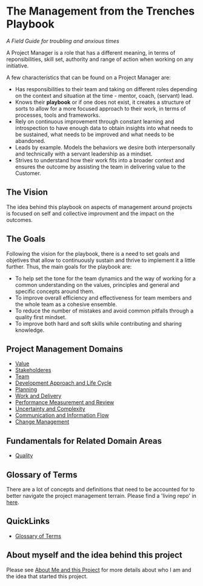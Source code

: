# The Management from the Trenches Playbook
*A Field Guide for troubling and anxious times*


A Project Manager is a role that has a different meaning, in terms of reponsibilities, skill set, authority and range of action when working on any initiative.

A few characteristics that can be found on a Project Manager are:

* Has responsibilities to their team and taking on different roles depending on the context and situation at the time - mentor, coach, (servant) lead.
* Knows their **playbook** or if one does not exist, it creates a structure of sorts to allow for a more focused approach to their work, in terms of processes, tools and frameworks.
* Rely on continuous improvement through constant learning and introspection to have enough data to obtain insights into what needs to be sustained, what needs to be improved and what needs to be abandoned.
* Leads by example. Models the behaviors we desire both interpersonally and technically with a servant leadership as a mindset.
* Strives to understand how their work fits into a broader context and ensures the outcome by assisting the team in delivering value to the Customer.


## The Vision

The idea behind this playbook on aspects of management around projects is focused on self and collective improvment and the impact on the outcomes.


## The Goals

Following the vision for the playbook, there is a need to set goals and objetives that allow to continuously sustain and thrive to implement it a little further. Thus, the main goals for the playbook are:

* To help set the tone for the team dynamics and the way of working for a common understanding on the values, principles and general and specific concepts around them.
* To improve overall efficiency and effectiveness for team members and the whole team as a cohesive ensemble.
* To reduce the number of mistakes and avoid common pitfalls through a quality first mindset.
* To improve both hard and soft skills while contributing and sharing knowledge.


## Project Management Domains

* [Value](value/index.md)
* [Stakeholderes](stakeholders/index.md)
* [Team](team/index.md)
* [Development Approach and Life Cycle](development-approach-lifecycle/index.md)
* [Planning](planning/index.md)
* [Work and Delivery](work-delivery/index.md)
* [Performance Measurement and Review](performance-measurement-review/index.md)
* [Uncertainty and Complexity](uncertainty-complexity/index.md)
* [Communication and Information Flow](communication-info-flow/index.md)
* [Change Management](change-management/index.md)


## Fundamentals for Related Domain Areas

* [Quality](quality/index.md)


## Glossary of Terms

There are a lot of concepts and definitions that need to be accounted for to better navigate the project management terrain.
Please find a 'living repo' in [here](PM-domains.md).


## QuickLinks

* [Glossary of Terms](PM-domains.md)


## About myself and the idea behind this project

Please see [About Me and this Project](AboutMe.md) for more details about who I am and the idea that started this project.
